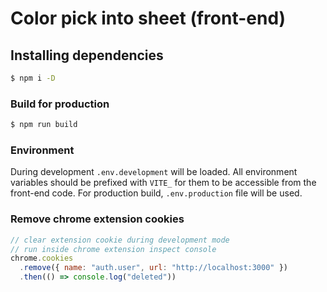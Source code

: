 # Color pick into sheet (front-end)

## Installing dependencies

```bash
$ npm i -D
```

### Build for production

```bash
$ npm run build
```

### Environment
During development `.env.development` will be loaded. All environment variables should be prefixed with `VITE_` for them to be accessible from the front-end code. For production build, `.env.production` file will be used.


### Remove chrome extension cookies

```js
// clear extension cookie during development mode
// run inside chrome extension inspect console
chrome.cookies
  .remove({ name: "auth.user", url: "http://localhost:3000" })
  .then(() => console.log("deleted"))
```